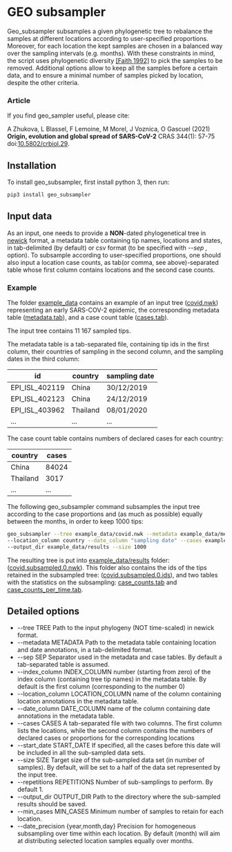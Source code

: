 # GEO subsampler

Geo_subsampler subsamples a given phylogenetic tree to rebalance the samples at different locations 
according to user-specified proportions. Moreover, for each location the kept samples are chosen 
in a balanced way over the sampling intervals (e.g. months).
With these constraints in mind, the script uses phylogenetic diversity [[Faith 1992]](https://www.sciencedirect.com/science/article/pii/0006320792912013) 
to pick the samples to be removed.
Additional options allow to keep all the samples before a certain data, 
and to ensure a minimal number of samples picked by location, despite the other criteria.

### Article

If you find geo_sampler useful, please cite: 

A Zhukova, L Blassel, F Lemoine, M Morel, J Voznica, O Gascuel (2021) __Origin, evolution and global spread of SARS-CoV-2__
CRAS 344(1): 57-75 doi:[10.5802/crbiol.29](https://doi.org/10.5802/crbiol.29).


## Installation
To install geo_subsampler, first install python 3, then run:

```bash
pip3 install geo_subsampler
```



## Input data
As an input, one needs to provide a **NON**-dated phylogenetical tree in [newick](https://en.wikipedia.org/wiki/Newick_format) format,
a metadata table containing tip names, locations and states, 
in tab-delimited (by default) or csv format (to be specified with *--sep ,* option).
To subsample according to user-specified proportions, one should also input a location case counts, 
as tab(or comma, see above)-separated table whose first column contains locations and the second case counts.

### Example
The folder [example_data](example_data) contains an example of an input tree ([covid.nwk](example_data/covid.nwk)) 
representing an early SARS-COV-2 epidemic,
the corresponding metadata table ([metadata.tab](example_data/metadata.tab)), and a case count table ([cases.tab](example_data/cases.tab)).

The input tree contains 11 167 sampled tips.


The metadata table is a tab-separated file, containing tip ids in the first column, 
their countries of sampling in the second column, and the sampling dates in the third column:

id	| country	| sampling date
----- |  ----- | -----
EPI_ISL_402119	| China	| 30/12/2019
EPI_ISL_402123	| China	| 24/12/2019
EPI_ISL_403962	| Thailand	| 08/01/2020
... | ... | ...

The case count table contains numbers of declared cases for each country:

country	| cases
----- |  ----- 
China |	84024
Thailand |	3017
... | ...

The following geo_subsampler command subsamples the input tree according to the case proportions and (as much as possible) equally between the months,
in order to keep 1000 tips:

```bash
geo_subsampler --tree example_data/covid.nwk --metadata example_data/metadata.tab \
--location_column country --date_column "sampling date" --cases example_data/cases.tab \
--output_dir example_data/results --size 1000
```

The resulting tree is put into [example_data/results](example_data/results) folder:
([covid.subsampled.0.nwk](example_data/results/covid.subsampled.0.nwk)). This folder also contains the ids of the tips retained in the subsampled tree:
([covid.subsampled.0.ids](example_data/results/covid.subsampled.0.ids)), and two tables with the statistics on the subsampling:
[case_counts.tab](example_data/results/case_counts.tab) and [case_counts_per_time.tab](example_data/results/case_counts_per_time.tab).


## Detailed options
- --tree TREE           Path to the input phylogeny (NOT time-scaled) in newick format.
- --metadata METADATA   Path to the metadata table containing location and date annotations, in a tab-delimited format.
- --sep SEP             Separator used in the metadata and case tables. By default a tab-separated table is assumed.
- --index_column INDEX_COLUMN
                        number (starting from zero) of the index column (containing tree tip names) in the metadata table. By default is the first column (corresponding to the number 0)
- --location_column LOCATION_COLUMN
                        name of the column containing location annotations in the metadata table.
- --date_column DATE_COLUMN
                        name of the column containing date annotations in the metadata table.
- --cases CASES         A tab-separated file with two columns. The first column lists the locations, while the second column contains the numbers of declared cases or proportions for the
                        corresponding locations
- --start_date START_DATE
                        If specified, all the cases before this date will be included in all the sub-sampled data sets.
- --size SIZE           Target size of the sub-sampled data set (in number of samples). By default, will be set to a half of the data set represented by the input tree.
- --repetitions REPETITIONS Number of sub-samplings to perform. By default 1.
- --output_dir OUTPUT_DIR
                        Path to the directory where the sub-sampled results should be saved.
- --min_cases MIN_CASES
                        Minimum number of samples to retain for each location.
- --date_precision {year,month,day}
                        Precision for homogeneous subsampling over time within each location. By default (month) will aim at distributing selected location samples equally over months.


